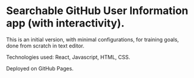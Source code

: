 # Searchable GitHub User Information app (with interactivity).
This is an initial version, with minimal configurations, for training goals, done from scratch in text editor.

Technologies used: React, Javascript, HTML, CSS.

Deployed on GitHub Pages.

